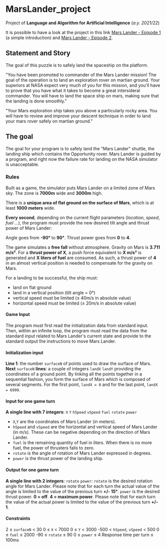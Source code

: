 # MarsLander_project
 
 Project of **Language and Algorithm for Artificial Intelligence** (_a.y. 2021/22_)

 It is possible to have a look at the project in this link [Mars Lander - Episode 1](https://www.codingame.com/training/easy/mars-lander-episode-1) (a simple introduction) and [Mars Lander - Episode 2](https://www.codingame.com/training/easy/mars-lander-episode-2).

## Statement and Story
  The goal of this puzzle is to safely land the spaceship on the platform. 

  "You have been promoted to commander of the Mars Lander mission! The goal of the operation is to land an exploration rover on martian ground. Your superiors at NASA expect very much of you for this mission, and you'll have to prove that you have what it takes to become a great intersideral commander. You will have to land the space ship on mars, making sure that the landing is done smoothly."

  "Your Mars exploration ship takes you above a particularly rocky area. You will have to review and improve your descent technique in order to land your mars rover safely on martian ground."

## The goal
  The goal for your program is to safely land the "Mars Lander" shuttle, the landing ship which contains the Opportunity rover. Mars Lander is guided by a program, and right now the failure rate for landing on the NASA simulator is unacceptable.

### Rules
   Built as a game, the simulator puts Mars Lander on a limited zone of Mars sky.
   The zone is **7000m** wide and **3000m** high. 

   There is a **unique area of flat ground on the surface of Mars**, which is at least **1000 meters** wide.

   **Every second**, depending on the current flight parameters (_location_, _speed_, _fuel_ ...), the program must provide the new desired tilt angle and thrust power of Mars Lander:

   Angle goes from **-90°** to **90°**. Thrust power goes from **0** to **4**.

   The game simulates a **free fall** without atmosphere. Gravity on Mars is **3.711 m/s²**. For a **thrust power of X**, a push force equivalent to **X m/s²** is generated and **X liters of fuel** are consumed. As such, a thrust power of **4** in an almost vertical position is needed to compensate for the gravity on Mars.

   For a landing to be successful, the ship must:
   * land on flat ground
   * land in a vertical position (tilt angle = 0°)
   * vertical speed must be limited (≤ 40m/s in absolute value)
   * horizontal speed must be limited (≤ 20m/s in absolute value)

#### Game Input
   The program must first read the initialization data from standard input. Then, within an infinite loop, the program must read the data from the standard input related to Mars Lander's current state and provide to the standard output the instructions to move Mars Lander.

#### Initialization input
   **Line 1**: the number `surfaceN` of points used to draw the surface of Mars.
   **Next** `surfaceN` **lines**: a couple of integers `landX` `landY` providing the coordinates of a ground point. By linking all the points together in a sequential fashion, you form the surface of Mars which is composed of several segments. For the first point, `landX = 0` and for the last point, `landX = 6999`.

#### Input for one game turn
   **A single line with 7 integers**: `X` `Y` `hSpeed` `vSpeed` `fuel` `rotate` `power`

   * `X`,`Y` are the coordinates of Mars Lander (in meters).
   * `hSpeed` and `vSpeed` are the horizontal and vertical speed of Mars Lander (in m/s). These can be negative depending on the direction of Mars Lander.
   * `fuel` is the remaining quantity of fuel in liters. When there is no more fuel, the power of thrusters falls to zero.
   * `rotate` is the angle of rotation of Mars Lander expressed in degrees.
   * `power` is the thrust power of the landing ship.

#### Output for one game turn
   **A single line with 2 integers**: `rotate` `power`:
   `rotate` is the desired rotation angle for Mars Lander. Please note that for each turn the actual value of the angle is limited to the value of the previous turn **+/- 15°**.
   `power` is the desired thrust power. **0 = off**. **4 = maximum power**. Please note that for each turn the value of the actual power is limited to the value of the previous turn **+/- 1**.

#### Constraints
   2 ≤ `surfaceN` < 30
   0 ≤ `X` < 7000
   0 ≤ `Y` < 3000
   -500 < `hSpeed`, `vSpeed` < 500
   0 ≤ `fuel` ≤ 2000
   -90 ≤ `rotate` ≤ 90
   0 ≤ `power` ≤ 4
   Response time per turn ≤ 100ms
